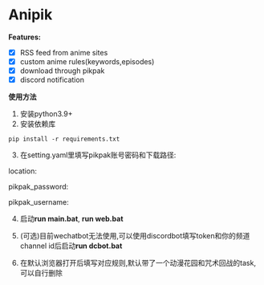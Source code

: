 ﻿# Anipik
**Features:**
- [x] RSS feed from anime sites
- [x] custom anime rules(keywords,episodes)
- [x] download through pikpak
- [x] discord notification 

**使用方法**

1. 安装python3.9+
2. 安装依赖库
```
pip install -r requirements.txt
```

3. 在setting.yaml里填写pikpak账号密码和下载路径:


 location: 

 pikpak_password: 

 pikpak_username: 

4. 启动**run main.bat**, **run web.bat**

5. (可选)目前wechatbot无法使用,可以使用discordbot填写token和你的频道channel id后启动**run dcbot.bat**

6. 在默认浏览器打开后填写对应规则,默认带了一个动漫花园和咒术回战的task,可以自行删除

  
